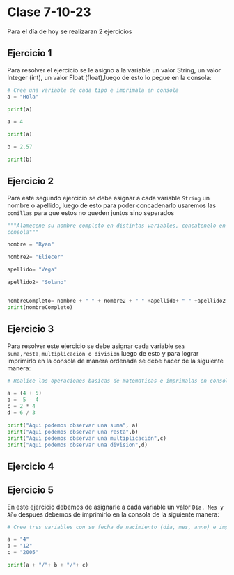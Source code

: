 # Clase 7-10-23

Para el día de hoy se realizaran 2 ejercicios 

## Ejercicio 1

Para resolver el ejercicio se le asigno a la variable un valor String, un valor Integer (int), un valor Float (float),luego de esto lo pegue en la consola:

```python
# Cree una variable de cada tipo e imprimala en consola
a = "Hola"

print(a)

a = 4

print(a)

b = 2.57

print(b)
```

## Ejercicio 2

Para este segundo ejercicio se debe asignar a cada variable `String` un nombre o apellido, luego de esto para poder concadenarlo usaremos las `comillas` para que estos no queden juntos sino separados

```python
"""Alamecene su nombre completo en distintas variables, concatenelo en una sola variable, luego imprimalo en
consola"""

nombre = "Ryan"

nombre2= "Eliecer"

apellido= "Vega"

apellido2= "Solano"


nombreCompleto= nombre + " " + nombre2 + " " +apellido+ " " +apellido2
print(nombreCompleto)

```

## Ejercicio 3

Para resolver este ejercicio se debe asignar cada variable `sea suma,resta,multiplicación o division` luego de esto y para lograr imprimirlo en la consola de manera ordenada se debe hacer de la siguiente manera: 

```python
# Realice las operaciones basicas de matematicas e imprimalas en consola.

a = (4 + 5)
b =  5 - 4
c = 2 * 4
d = 6 / 3

print("Aqui podemos observar una suma", a)
print("Aqui podemos observar una resta",b)
print("Aqui podemos observar una multiplicación",c)
print("Aqui podemos observar una division",d)

```

## Ejercicio 4

## Ejercicio 5
En este ejercicio debemos de asignarle a cada variable un valor `Día, Mes y Año` despues debemos de imprimirlo en la consola de la siguiente manera:

```python
# Cree tres variables con su fecha de nacimiento (dia, mes, anno) e imprimalas con un solo

a = "4"
b = "12"
c = "2005"

print(a + "/"+ b + "/"+ c)

```
